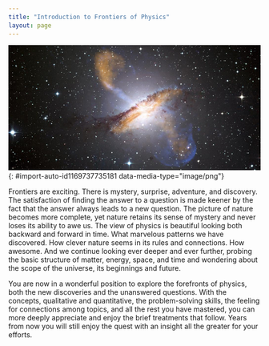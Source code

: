 ```yaml
---
title: "Introduction to Frontiers of Physics"
layout: page
---
```



<?cnx.eoc class="section-summary" title="Section Summary"?>

<?cnx.eoc class="conceptual-questions" title="Conceptual Questions"?>

<?cnx.eoc class="problems-exercises" title="Problems & Exercises"?>

 ![A photo of deep space showing a lot of bright spots on a black background. In the center is a huge ring of brownish gas that encircles an interior that is glowing white. Along the axis of the ring more brownish bluish gas is spewing out into the surrounding space.](../resources/Figure_35_00_01a_D.jpg "This galaxy is ejecting huge jets of matter, powered by an immensely massive black hole at its center. (credit: X-ray: NASA/CXC/CfA/R. Kraft et al.)"){: #import-auto-id1169737735181 data-media-type="image/png"}

Frontiers are exciting. There is mystery, surprise, adventure, and discovery. The satisfaction of finding the answer to a question is made keener by the fact that the answer always leads to a new question. The picture of nature becomes more complete, yet nature retains its sense of mystery and never loses its ability to awe us. The view of physics is beautiful looking both backward and forward in time. What marvelous patterns we have discovered. How clever nature seems in its rules and connections. How awesome. And we continue looking ever deeper and ever further, probing the basic structure of matter, energy, space, and time and wondering about the scope of the universe, its beginnings and future.

You are now in a wonderful position to explore the forefronts of physics, both the new discoveries and the unanswered questions. With the concepts, qualitative and quantitative, the problem-solving skills, the feeling for connections among topics, and all the rest you have mastered, you can more deeply appreciate and enjoy the brief treatments that follow. Years from now you will still enjoy the quest with an insight all the greater for your efforts.

